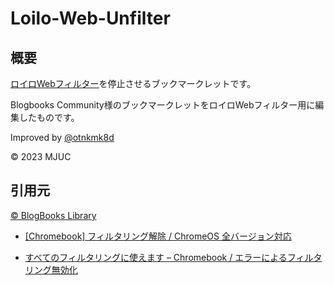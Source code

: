 # Loilo-Web-Unfilter

## 概要

[ロイロWebフィルター](https://chrome.google.com/webstore/detail/pabjlbjcgldndnpjnokjakbdofjgnfia)を停止させるブックマークレットです。

Blogbooks Community様のブックマークレットをロイロWebフィルター用に編集したものです。

Improved by [@otnkmk8d](https://github.com/otnkmk8d)

© 2023 MJUC

## 引用元

[© BlogBooks Library](https://blogbooks.net/)

- [[Chromebook] フィルタリング解除 / ChromeOS 全バージョン対応](https://blogbooks.net/chromebook/2357/)

- [すべてのフィルタリングに使えます – Chromebook / エラーによるフィルタリング無効化](https://blogbooks.net/chromebook/3006/)
